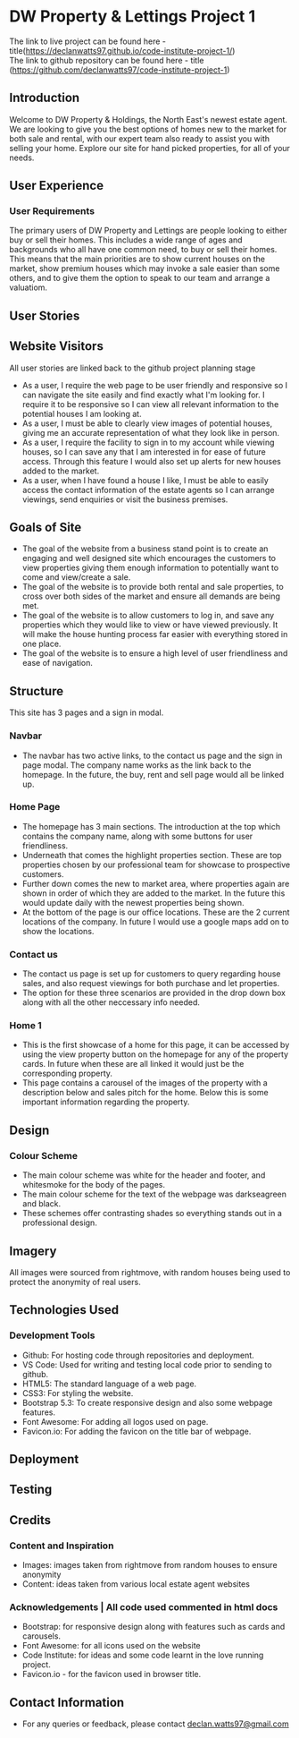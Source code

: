 
# DW Property & Lettings Project 1

The link to live project can be found here - title(https://declanwatts97.github.io/code-institute-project-1/)  
The link to github repository can be found here - title (https://github.com/declanwatts97/code-institute-project-1)

## Introduction

Welcome to DW Property & Holdings, the North East's newest estate agent. We are looking to give you the best options of homes new to the market for both sale and rental, with our expert team also ready to assist you with selling your home. Explore our site for hand picked properties, for all of your needs.

## User Experience

### User Requirements

The primary users of DW Property and Lettings are people looking to either buy or sell their homes. This includes a wide range of ages and backgrounds who all have one common need, to buy or sell their homes. This means that the main priorities are to show current houses on the market, show premium houses which may invoke a sale easier than some others, and to give them the option to speak to our team and arrange a valuatiom.

## User Stories
## Website Visitors

All user stories are linked back to the github project planning stage

- As a user, I require the web page to be user friendly and responsive so I can navigate the site easily and find exactly what I'm looking for. I require it to be responsive so I can view all relevant information to the potential houses I am looking at.
- As a user, I must be able to clearly view images of potential houses, giving me an accurate representation of what they look like in person.
- As a user, I require the facility to sign in to my account while viewing houses, so I can save any that I am interested in for ease of future access. Through this feature I would also set up alerts for new houses added to the market. 
- As a user, when I have found a house I like, I must be able to easily access the contact information of the estate agents so I can arrange viewings, send enquiries or visit the business premises.

## Goals of Site

- The goal of the website from a business stand point is to create an engaging and well designed site which encourages the customers to view properties giving them enough information to potentially want to come and view/create a sale.
- The goal of the website is to provide both rental and sale properties, to cross over both sides of the market and ensure all demands are being met.
- The goal of the website is to allow customers to log in, and save any properties which they would like to view or have viewed previously. It will make the house hunting process far easier with everything stored in one place.
- The goal of the website is to ensure a high level of user friendliness and ease of navigation.

## Structure

This site has 3 pages and a sign in modal.

### Navbar

- The navbar has two active links, to the contact us page and the sign in page modal. The company name works as the link back to the homepage. In the future, the buy, rent and sell page would all be linked up.

### Home Page

- The homepage has 3 main sections. The introduction at the top which contains the company name, along with some buttons for user friendliness.
- Underneath that comes the highlight properties section. These are top properties chosen by our professional team for showcase to prospective customers.
- Further down comes the new to market area, where properties again are shown in order of which they are added to the market. In the future this would update daily with the newest properties being shown.
- At the bottom of the page is our office locations. These are the 2 current locations of the company. In future I would use a google maps add on to show the locations.

### Contact us
- The contact us page is set up for customers to query regarding house sales, and also request viewings for both purchase and let properties.
- The option for these three scenarios are provided in the drop down box along with all the other neccessary info needed.

### Home 1
- This is the first showcase of a home for this page, it can be accessed by using the view property button on the homepage for any of the property cards. In future when these are all linked it would just be the corresponding property.
- This page contains a carousel of the images of the property with a description below and sales pitch for the home. Below this is some important information regarding the property.


## Design

### Colour Scheme
- The main colour scheme was white for the header and footer, and whitesmoke for the body of the pages.
- The main colour scheme for the text of the webpage was darkseagreen and black.
- These schemes offer contrasting shades so everything stands out in a professional design.

## Imagery

All images were sourced from rightmove, with random houses being used to protect the anonymity of real users.


## Technologies Used

### Development Tools
- Github: For hosting code through repositories and deployment.
- VS Code: Used for writing and testing local code prior to sending to github.
- HTML5: The standard language of a web page.
- CSS3: For styling the website.
- Bootstrap 5.3: To create responsive design and also some webpage features.
- Font Awesome: For adding all logos used on page.
- Favicon.io: For adding the favicon on the title bar of webpage.

## Deployment

## Testing

## Credits
### Content and Inspiration
- Images: images taken from rightmove from random houses to ensure anonymity
- Content: ideas taken from various local estate agent websites

### Acknowledgements | All code used commented in html docs
- Bootstrap: for responsive design along with features such as cards and carousels.
- Font Awesome: for all icons used on the website
- Code Institute: for ideas and some code learnt in the love running project.
- Favicon.io - for the favicon used in browser title.

## Contact Information
- For any queries or feedback, please contact declan.watts97@gmail.com